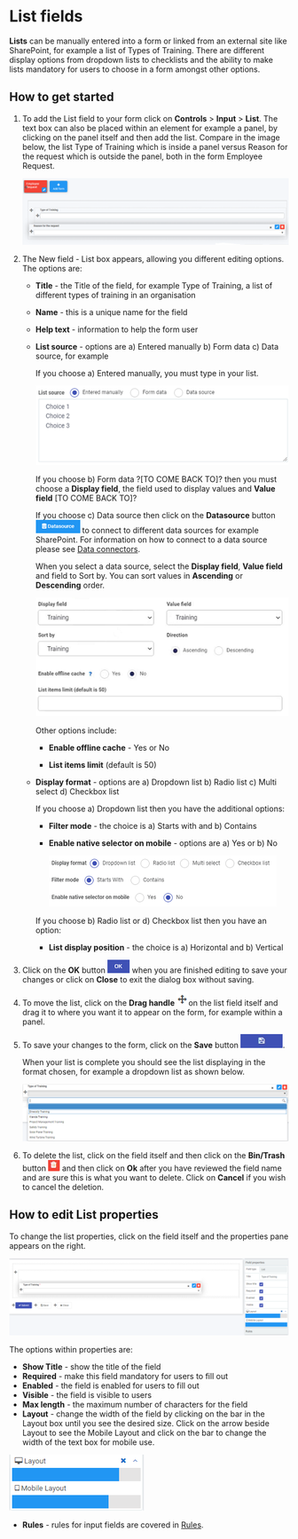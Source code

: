 # List fields

**Lists** can be manually entered into a form or linked from an external site like SharePoint, for example a list of Types of Training. There are different display options from dropdown lists to checklists and the ability to make lists mandatory for users to choose in a form amongst other options.



## How to get started

1. To add the List field to your form click on **Controls** > **Input** > **List**. The text box can also be placed within an element for example a panel, by clicking on the panel itself and then add the list. Compare in the image below, the list Type of Training which is inside a panel versus Reason for the request which is outside the panel, both in the form Employee Request.

   ![List inside and outside a panel](images/listinsideout.png)

   

2. The New field - List box appears, allowing you different editing options. The options are: 

   - **Title** - the Title of the field, for example Type of Training, a list of different types of training in an organisation

   - **Name** - this is a unique name for the field

   - **Help text** - information to help the form user

   - **List source** - options are a) Entered manually b) Form data c) Data source, for example

     If you choose a) Entered manually, you must type in your list. 

     ![Manually entered list](images/manuallist.png)

     If you choose b) Form data ?[TO COME BACK TO]? then you must choose a **Display field**, the field used to display values and **Value field** [TO COME BACK TO]?

     If you choose c) Data source then click on the **Datasource** button ![Data source button](images/datasource.png) to connect to different data sources for example SharePoint. For information on how to connect to a data source please see [Data connectors](connectors/ReadME.md). 

     When you select a data source, select the **Display field**, **Value field** and field to Sort by. You can sort values in **Ascending** or **Descending** order. 

     ![Data source list options](images/datasourceops.png) 

     Other options include: 

     - **Enable offline cache** - Yes or No

     - **List items limit** (default is 50)

   - **Display format** - options are a) Dropdown list b) Radio list c) Multi select d) Checkbox list

     If you choose a) Dropdown list then you have the additional options:

     - **Filter mode** - the choice is a) Starts with and b) Contains

     - **Enable native selector on mobile** - options are a) Yes or b) No

       ![Dropdown list display format](images/dropdownoptions.png)

     If you choose b) Radio list or d) Checkbox list then you have an option:

     - **List display position** - the choice is a) Horizontal and b) Vertical

3. Click on the **OK** button ![OK button](images/ok.png) when you are finished editing to save your changes or click on **Close** to exit the dialog box without saving.

4. To move the list, click on the **Drag handle** ![Move button](images/move.png)on the list field itself and drag it to where you want it to appear on the form, for example within a panel. 

5. To save your changes to the form, click on the **Save** button ![Save button](images/saveprocess.png).

   When your list is complete you should see the list displaying in the format chosen, for example a dropdown list as shown below.

   ![Dropdown list example](images/dropdownlist.png)

7. To delete the list, click on the field itself and then click on the **Bin/Trash** button ![Bin or Trash icon](images/binicon.png) and then click on **Ok** after you have reviewed the field name and are sure this is what you want to delete. Click on **Cancel** if you wish to cancel the deletion.

   


## How to edit List properties

To change the list properties, click on the field itself and the properties pane appears on the right.

![List properties](images/listproperties.png)

The options within properties are:

- **Show Title** - show the title of the field
- **Required** - make this field mandatory for users to fill out
- **Enabled** - the field is enabled for users to fill out
- **Visible** - the field is visible to users
- **Max length** - the maximum number of characters for the field
- **Layout** - change the width of the field by clicking on the bar in the Layout box until you see the desired size. Click on the arrow beside Layout to see the Mobile Layout and click on the bar to change the width of the text box for mobile use.

![Changing text box width](images/textboxsize.png)

- **Rules** - rules for input fields are covered in [Rules](rules/README.md).